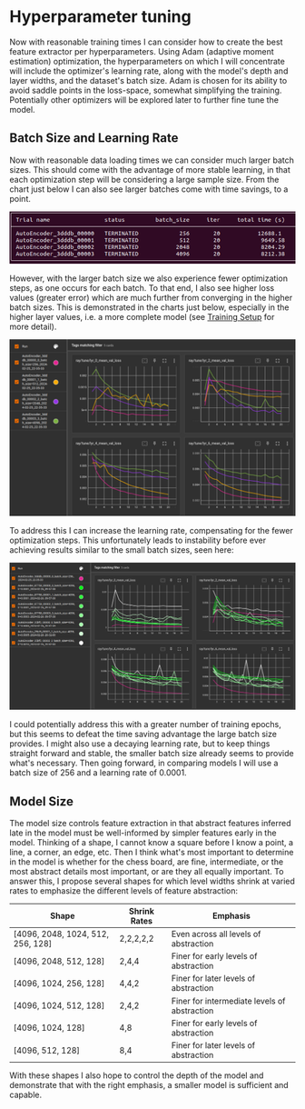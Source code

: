 # Hyperparameter tuning
Now with reasonable training times I can consider how to create the best feature extractor per hyperparameters. Using Adam (adaptive moment estimation) optimization, the hyperparameters on which I will concentrate will include the optimizer's learning rate, along with the model's depth and layer widths, and the dataset's batch size. Adam is chosen for its ability to avoid saddle points in the loss-space, somewhat simplifying the training. Potentially other optimizers will be explored later to further fine tune the model.

## Batch Size and Learning Rate
Now with reasonable data loading times we can consider much larger batch sizes. This should come with the advantage of more stable learning, in that each optimization step will be considering a large sample size. From the chart just below I can also see larger batches come with time savings, to a point.

![batchtiming](images/0301-batchsizetimings.png "Batch Size Timings")

However, with the larger batch size we also experience fewer optimization steps, as one occurs for each batch. To that end, I also see higher loss values (greater error) which are much further from converging in the higher batch sizes. This is demonstrated in the charts just below, especially in the higher layer values, i.e. a more complete model (see [Training Setup](./analysis-0216-TrainingSetup.md) for more detail).

![batchloss](images/0301-batchsizeloss.png "Batch Size Loss")

 To address this I can increase the learning rate, compensating for the fewer optimization steps. This unfortunately leads to instability before ever achieving results similar to the small batch sizes, seen here:

![lrloss](images/0301-learningrateloss.png "Learning Rate Loss")

 I could potentially address this with a greater number of training epochs, but this seems to defeat the time saving advantage the large batch size provides. I might also use a decaying learning rate, but to keep things straight forward and stable, the smaller batch size already seems to provide what's necessary. Then going forward, in comparing models I will use a batch size of 256 and a learning rate of 0.0001.

## Model Size
The model size controls feature extraction in that abstract features inferred late in the model must be well-informed by simpler features early in the model. Thinking of a shape, I cannot know a square before I know a point, a line, a corner, an edge, etc. Then I think what's most important to determine in the model is whether for the chess board, are fine, intermediate, or the most abstract details most important, or are they all equally important. To answer this, I propose several shapes for which level widths shrink at varied rates to emphasize the different levels of feature abstraction:

|Shape|Shrink Rates|Emphasis|
|--|---|----|
|[4096, 2048, 1024, 512, 256, 128]|2,2,2,2,2|Even across all levels of abstraction|
|[4096, 2048, 512, 128]|2,4,4|Finer for early levels of abstraction|
|[4096, 1024, 256, 128]|4,4,2|Finer for later levels of abstraction|
|[4096, 1024, 512, 128]|2,4,2|Finer for intermediate levels of abstraction|
|[4096, 1024, 128]|4,8|Finer for early levels of abstraction|
|[4096, 512, 128]|8,4|Finer for later levels of abstraction|

With these shapes I also hope to control the depth of the model and demonstrate that with the right emphasis, a smaller model is sufficient and capable.